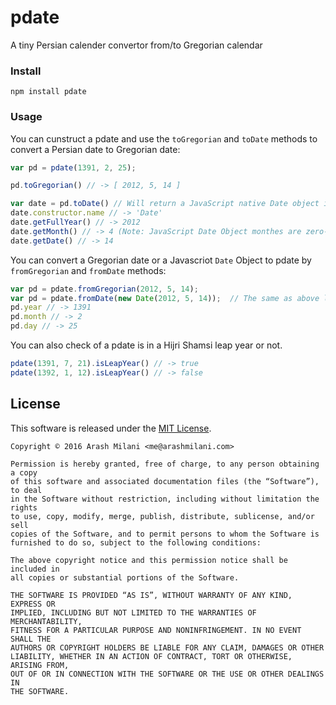 # pdate
A tiny Persian calender convertor from/to Gregorian calendar

### Install 

    npm install pdate

### Usage
You can cunstruct a pdate and use the `toGregorian` and `toDate` methods to convert a Persian date to Gregorian date:
```javascript
var pd = pdate(1391, 2, 25);

pd.toGregorian() // -> [ 2012, 5, 14 ]

var date = pd.toDate() // Will return a JavaScript native Date object in Gregorian calender
date.constructor.name // -> 'Date'
date.getFullYear() // -> 2012
date.getMonth() // -> 4 (Note: JavaScript Date Object monthes are zero-based values)
date.getDate() // -> 14
```

You can convert a Gregorian date or a Javascriot `Date` Object to pdate by `fromGregorian` and `fromDate` methods:
```javascript
var pd = pdate.fromGregorian(2012, 5, 14);
var pd = pdate.fromDate(new Date(2012, 5, 14));  // The same as above line just using fromDate instead of fromGregorian
pd.year // -> 1391
pd.month // -> 2
pd.day // -> 25
```

You can also check of a pdate is in a Hijri Shamsi leap year or not.
```javascript
pdate(1391, 7, 21).isLeapYear() // -> true
pdate(1392, 1, 12).isLeapYear() // -> false
```
## License
This software is released under the [MIT License](http://arashmilani.mit-license.org/).  

    Copyright © 2016 Arash Milani <me@arashmilani.com>
    
    Permission is hereby granted, free of charge, to any person obtaining a copy
    of this software and associated documentation files (the “Software”), to deal
    in the Software without restriction, including without limitation the rights
    to use, copy, modify, merge, publish, distribute, sublicense, and/or sell
    copies of the Software, and to permit persons to whom the Software is
    furnished to do so, subject to the following conditions:
    
    The above copyright notice and this permission notice shall be included in
    all copies or substantial portions of the Software.
    
    THE SOFTWARE IS PROVIDED “AS IS”, WITHOUT WARRANTY OF ANY KIND, EXPRESS OR
    IMPLIED, INCLUDING BUT NOT LIMITED TO THE WARRANTIES OF MERCHANTABILITY,
    FITNESS FOR A PARTICULAR PURPOSE AND NONINFRINGEMENT. IN NO EVENT SHALL THE
    AUTHORS OR COPYRIGHT HOLDERS BE LIABLE FOR ANY CLAIM, DAMAGES OR OTHER
    LIABILITY, WHETHER IN AN ACTION OF CONTRACT, TORT OR OTHERWISE, ARISING FROM,
    OUT OF OR IN CONNECTION WITH THE SOFTWARE OR THE USE OR OTHER DEALINGS IN
    THE SOFTWARE.
